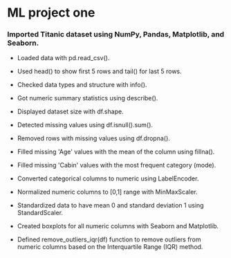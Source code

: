 # ML project one

### Imported Titanic dataset using NumPy, Pandas, Matplotlib, and Seaborn.

- Loaded data with pd.read_csv().

- Used head() to show first 5 rows and tail() for last 5 rows.

- Checked data types and structure with info().

- Got numeric summary statistics using describe().

- Displayed dataset size with df.shape.

- Detected missing values using df.isnull().sum().

- Removed rows with missing values using df.dropna().

- Filled missing 'Age' values with the mean of the column using fillna().

- Filled missing 'Cabin' values with the most frequent category (mode).

- Converted categorical columns to numeric using LabelEncoder.

- Normalized numeric columns to [0,1] range with MinMaxScaler.

- Standardized data to have mean 0 and standard deviation 1 using StandardScaler.

- Created boxplots for all numeric columns with Seaborn and Matplotlib.

- Defined remove_outliers_iqr(df) function to remove outliers from numeric columns based on the Interquartile Range (IQR) method.